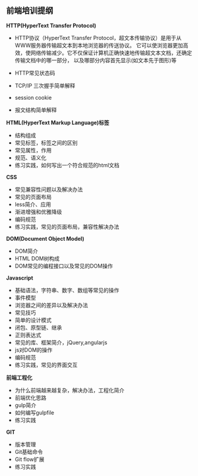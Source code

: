## 前端培训提纲


**HTTP(HyperText Transfer Protocol)**

	

- HTTP协议（HyperText Transfer Protocol，超文本传输协议）是用于从WWW服务器传输超文本到本地浏览器的传送协议。
	它可以使浏览器更加高效，使网络传输减少。它不仅保证计算机正确快速地传输超文本文档，还确定传输文档中的哪一部分，
	以及哪部分内容首先显示(如文本先于图形)等


- HTTP常见状态码
- TCP/IP 三次握手简单解释
- session cookie
- 报文结构简单解释


**HTML(HyperText Markup Language)标签**

- 结构组成
- 常见标签，标签之间的区别
- 常见属性，作用
- 规范、语义化
- 练习实践，如何写出一个符合规范的html文档


**CSS**

- 常见兼容性问题以及解决办法
- 常见的页面布局
- less简介、应用
- 渐进增强和优雅降级
- 编码规范
- 练习实践，常见的页面布局，兼容性解决办法


**DOM(Document Object Model)**

- DOM简介
- HTML DOM树构成
- DOM常见的编程接口以及常见的DOM操作


**Javascript**

- 基础语法，字符串、数字、数组等常见的操作
- 事件模型
- 浏览器之间的差异以及解决办法
- 常见技巧
- 简单的设计模式
- 闭包、原型链、继承
- 正则表达式
- 常见的库、框架简介，jQuery,angularjs
- js对DOM的操作
- 编码规范
- 练习实践，常见的界面交互


**前端工程化**

- 为什么前端越来越复杂，解决办法，工程化简介
- 前端优化思路
- gulp简介
- 如何编写gulpfile
- 练习实践


**GIT**

- 版本管理
- Git基础命令
- Git flow扩展
- 练习实践



